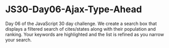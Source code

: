 # JS30-Day06-Ajax-Type-Ahead

Day 06 of the JavaScript 30 day challenge. We create a search box that displays a filtered search of cites/states along with their population and ranking. Your keywords are highlighted and the list is refined as you narrow your search.